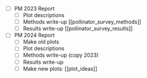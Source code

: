 - [ ] PM 2023 Report
	- [ ] Plot descriptions
	- [ ] Methods write-up [[pollinator_survey_methods]]
	- [ ] Results write-up [[pollinator_survey_results]]
- [ ] PM 2024 Report
	- [ ] Make old plots
	- [ ] Plot descriptions
	- [ ] Methods write-up (copy 2023)
	- [ ] Results write-up
	- [ ] Make new plots: [[plot_ideas]]